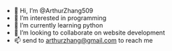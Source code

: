 - 👋 Hi, I’m @ArthurZhang509
- 👀 I’m interested in programming
- 🌱 I’m currently learning python
- 💞️ I’m looking to collaborate on website development
- 📫 send to arthurzhang@gmail.com to reach me
<!---
ArthurZhang509/ArthurZhang509 is a ✨ special ✨ repository because its `README.md` (this file) appears on your GitHub profile.
You can click the Preview link to take a look at your changes.
--->
